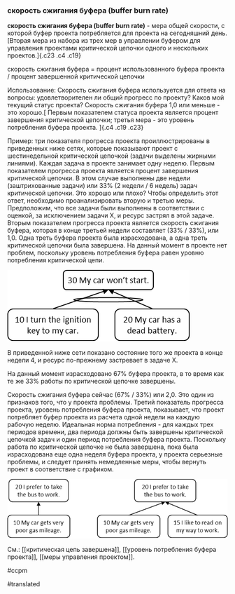 ### скорость сжигания буфера (buffer burn rate)

**скорость сжигания буфера (buffer burn rate)** - мера общей скорости, с которой буфер проекта потребляется для проекта на сегодняшний день. [Вторая мера из набора из трех мер в управлении буфером для управления проектами критической цепочки одного и нескольких проектов.]{.c23 .c4 .c19}

скорость сжигания буфера = процент использованного буфера проекта / процент завершенной критической цепочки

Использование: Скорость сжигания буфера используется для ответа на вопросы: удовлетворителен ли общий прогресс по проекту? Каков мой текущий статус проекта? Скорость сжигания буфера 1,0 или меньше - это хорошо.[ Первым показателем статуса проекта является процент завершения критической цепочки; третья мера - это уровень потребления буфера проекта. ]{.c4 .c19 .c23}

Пример: три показателя прогресса проекта проиллюстрированы в приведенных ниже сетях, которые показывают проект с шестинедельной критической цепочкой (задачи выделены жирными линиями). Каждая задача в проекте занимает одну неделю. Первым показателем прогресса проекта является процент завершения критической цепочки. В этом случае выполнены две недели (заштрихованные задачи) или 33% (2 недели / 6 недель) задач критической цепочки. Это хорошо или плохо? Чтобы определить этот ответ, необходимо проанализировать вторую и третью меры. Предположим, что все задачи были выполнены в соответствии с оценкой, за исключением задачи X, и ресурс застрял в этой задаче. Вторым показателем прогресса проекта является скорость сжигания буфера, которая в конце третьей недели составляет (33% / 33%), или 1,0. Одна треть буфера проекта была израсходована, а одна треть критической цепочки была завершена. На данный момент в проекте нет проблем, поскольку уровень потребления буфера равен уровню потребления критической цепи.

![](images/image24.png)

В приведенной ниже сети показано состояние того же проекта в конце недели 4, и ресурс по-прежнему застревает в задаче X.

На данный момент израсходовано 67% буфера проекта, в то время как те же 33% работы по критической цепочке завершены.

Скорость сжигания буфера сейчас (67% / 33%) или 2,0. Это один из признаков того, что у проекта проблемы. Третий показатель прогресса проекта, уровень потребления буфера проекта, показывает, что проект потребляет буфер проекта из расчета одной недели на каждую рабочую неделю. Идеальная норма потребления - для каждых трех периодов времени, два периода должны быть завершены критической цепочкой задач и один период потребления буфера проекта. Поскольку работа по критической цепочке не была завершена, пока была израсходована еще одна неделя буфера проекта, у проекта серьезные проблемы, и следует принять немедленные меры, чтобы вернуть проект в соответствие с графиком.

![](images/image45.png)

См.: [[критическая цепь завершена]], [[уровень потребления буфера проекта]], [[меры управления проектом]].

#ccpm

#translated
